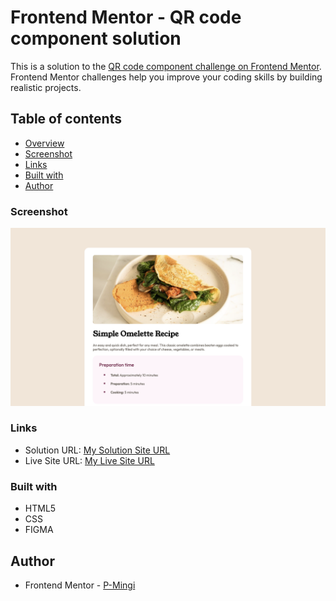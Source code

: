 # Frontend Mentor - QR code component solution

This is a solution to the [QR code component challenge on Frontend Mentor](https://www.frontendmentor.io/challenges/qr-code-component-iux_sIO_H). Frontend Mentor challenges help you improve your coding skills by building realistic projects. 

## Table of contents

- [Overview](#overview)
- [Screenshot](#screenshot)
- [Links](#links)
- [Built with](#built-with)
- [Author](#author)


### Screenshot

![](https://github.com/P-Mingi/Recipe-page/blob/main/assets/images/screenshot.png?raw=true)


### Links

- Solution URL: [My Solution Site URL](https://www.frontendmentor.io/solutions/social-links-profile-htmlcss-4bpUdR6FX2)
- Live Site URL: [My Live Site URL](https://p-mingi.github.io/Recipe-page/)


### Built with

- HTML5
- CSS
- FIGMA

## Author

- Frontend Mentor - [P-Mingi](https://www.frontendmentor.io/profile/P-Mingi)
